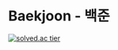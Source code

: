 # Baekjoon - 백준

[![solved.ac tier](http://mazassumnida.wtf/api/v2/generate_badge?boj=ali0151)](https://solved.ac/ali0151)
